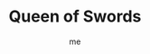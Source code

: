 ---
# hugo new --kind tarot-card content/projects/tarot/cards/suit-number.md
# basics
title     		 : "Queen of Swords"
token					 : 'swords-13'
card_type			 : '' # major, minor, court
layout				 : "tarot-card"
author    		 : 'me'
one_liner 		 : "Grace, skill, wit, charm, aptitude"
alt_names			 : ['Queen of Swords', 'Mother of Arrows']
images				 : ['/assets/images/tarot/rws/rw-swords-13.jpg']
keywords			 : ['grace', 'skill', 'wit', 'charm', 'aptitude']
url						 : 'tarot/cards/swords-13'
aliases				 : ['swords-queen']

personality    : "The Queen of Swords can represent anyone who wants to encourage others (Queen) to be brighter and more communicative (Swords). The Queen may also represent the tendency to be more tactful than objective, or the need to express information more politely than precisely."

meaning_light  : "Exercising tact or using diplomacy. Defusing a tense situation. Knowing what to say and how to say it. Making others feel comfortable and confident. Bringing out the best in everyone. Having a way with words. Telling jokes. Possessing a knack for music, math, art, or science."

meaning_shadow : "Knowing exactly what to say to destroy another person. Withholding critical information. Using a barbed tongue to upset others. Employing sarcasm. Mimicking others unkindly. Making light of the less fortunate. Being disrespectful. Failing to use the talent you’ve been given."

# more detail
correspondence_element 			: "Water"
correspondence_affirmation 	: "I make the truth easier to hear."
correspondence_story 				: "The main character must deliver news that is difficult for others to receive with grace. Alternatively, the main character must confront the less desirable aspects of his or her personality."

advice_relationships 	 : "You can’t change other people, but you can provide gentle prompts designed to help them be the best they can be. Know the difference in supporting and nagging. Know, too, that requested advice is always prized more highly than unsolicited observations. Until you’re invited to speak, hold your tongue."

advice_work 					 : "Harsh criticism crushes morale, but finely-tuned words of praise can enhance performance and elicit remarkable productivity. Identify what must be changed, but express that change in terms of growth and benefit. Instead of problems, see challenges. Instead of deficits, see opportunities."

advice_spirituality 	 : "Practice the delivery of praise. When you receive blessings, voice your thanks. When others work for you, show your bright spirit by acknowledging their contributions. Whatever the situation, strive to be the soul of encouragement."

advice_personal_growth : "Your insights, opinions, and attitudes influence others more than you know. Express your thoughts with care, making sure you phrase your observations in ways that encourage growth. If you need encouragement, encourage others to give it."

advice_fortune_telling : "This card represents a woman with an artistic, intellectual nature, likely born between September 12th and October 12th, who uses clever, positive communication to sway others to her point of view."

questions	: ['What skill or aptitude, employed now, might transform the discord you’re experiencing today into harmony?', 'What do I have a knack for? How might my special gift prove useful now?', 'To what extent am I capable of saying what needs to be said?', 'What is the best possible way to say what I want to say?']

# referenced in the symbols.toml data file
symbols	  : ['queen', 'swords', 'winged-throne', 'posture-of-pronouncement']

# metadata
suppress_topnav : true
related_cards 	: []

---